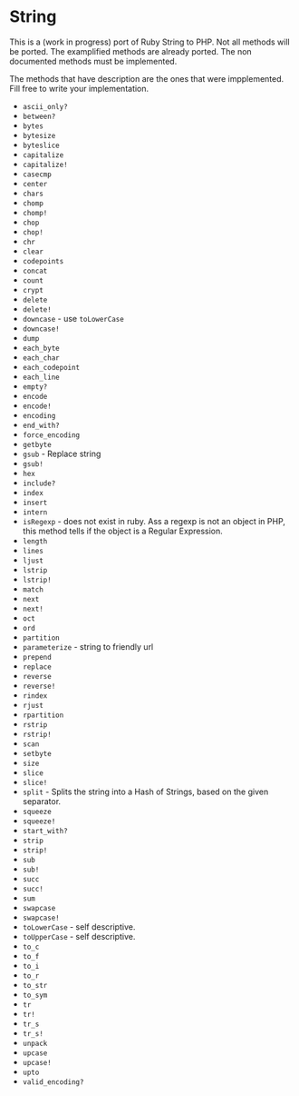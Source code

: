 # String

This is a (work in progress) port of Ruby String to PHP. Not all methods will be ported.
The examplified methods are already ported. The non documented methods must be implemented.

The methods that have description are the ones that were impplemented. Fill free to write your implementation.

- ```ascii_only?```
- ```between?```
- ```bytes```
- ```bytesize```
- ```byteslice```
- ```capitalize```
- ```capitalize!```
- ```casecmp```
- ```center```
- ```chars```
- ```chomp```
- ```chomp!```
- ```chop```
- ```chop!```
- ```chr```
- ```clear```
- ```codepoints```
- ```concat```
- ```count```
- ```crypt```
- ```delete```
- ```delete!```
- ```downcase``` - use ```toLowerCase```
- ```downcase!```
- ```dump```
- ```each_byte```
- ```each_char```
- ```each_codepoint```
- ```each_line```
- ```empty?```
- ```encode```
- ```encode!```
- ```encoding```
- ```end_with?```
- ```force_encoding```
- ```getbyte```
- ```gsub``` - Replace string
- ```gsub!```
- ```hex```
- ```include?```
- ```index```
- ```insert```
- ```intern```
- ```isRegexp``` - does not exist in ruby. Ass a regexp is not an object in PHP, this method tells if the object is a Regular Expression.
- ```length```
- ```lines```
- ```ljust```
- ```lstrip```
- ```lstrip!```
- ```match```
- ```next```
- ```next!```
- ```oct```
- ```ord```
- ```partition```
- ```parameterize``` - string to friendly url
- ```prepend```
- ```replace```
- ```reverse```
- ```reverse!```
- ```rindex```
- ```rjust```
- ```rpartition```
- ```rstrip```
- ```rstrip!```
- ```scan```
- ```setbyte```
- ```size```
- ```slice```
- ```slice!```
- ```split``` - Splits the string into a Hash of Strings, based on the given separator.
- ```squeeze```
- ```squeeze!```
- ```start_with?```
- ```strip```
- ```strip!```
- ```sub```
- ```sub!```
- ```succ```
- ```succ!```
- ```sum```
- ```swapcase```
- ```swapcase!```
- ```toLowerCase``` - self descriptive.
- ```toUpperCase``` - self descriptive.
- ```to_c```
- ```to_f```
- ```to_i```
- ```to_r```
- ```to_str```
- ```to_sym```
- ```tr```
- ```tr!```
- ```tr_s```
- ```tr_s!```
- ```unpack```
- ```upcase```
- ```upcase!```
- ```upto```
- ```valid_encoding?```

